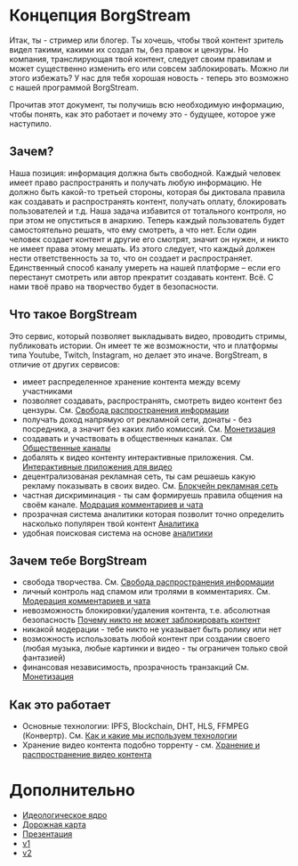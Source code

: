 # Концепция BorgStream

Итак, ты - стример или блогер. Ты хочешь, чтобы твой контент зритель видел такими, какими их создал ты, без правок и цензуры. Но компания, транслирующая твой контент, следует своим правилам и может существенно изменить его или совсем заблокировать.  Можно ли этого избежать? У нас для тебя хорошая новость - теперь это возможно с нашей программой BorgStream.

Прочитав этот документ, ты получишь всю необходимую информацию, чтобы понять, как это работает и почему это - будущее, которое уже наступило.

## Зачем?

Наша позиция: информация должна быть свободной. Каждый человек имеет право распространять и получать любую информацию. Не должно быть какой-то третьей стороны, которая бы диктовала правила как создавать и распространять контент, получать оплату, блокировать пользователей и т.д. Наша задача избавится от тотального контроля, но при этом не опуститься в анархию. Теперь каждый пользователь будет самостоятельно решать, что ему смотреть, а что нет. Если один человек создает контент и другие его смотрят, значит он нужен, и никто не имеет права этому мешать. Из этого следует, что каждый должен нести ответственность за то, что он создает и распространяет. Единственный способ каналу умереть на нашей платформе – если его перестанут смотреть или автор прекратит создавать контент. Всё. С нами твоё право на творчество будет в безопасности.

## Что такое BorgStream

Это сервис, который позволяет выкладывать видео, проводить стримы, публиковать истории. Он имеет те же возможности, что и платформы типа Youtube, Twitch, Instagram, но делает это иначе. BorgStream, в отличие от других сервисов:
- имеет распределенное хранение контента между всему участниками 
- позволяет создавать, распространять, смотреть видео контент без цензуры. См. [Свобода распространения информации](Freedom_of_information.md)
- получать доход напрямую от рекламной сети, донаты - без посредника, а значит без каких либо комиссий. См. [Монетизация](Monetization.md)
- создавать и участвовать в общественных каналах. См [Общественные каналы](Society_channel.md)
- добалять к видео контенту интерактивные приложения. См. [Интерактивные приложения для видео](Video_application.md)
- децентрализованая рекламная сеть, ты сам решаешь какую рекламу показывать в своих видео. См. [Блокчейн рекламная сеть](Blockchain_ad_network.md)
- частная дискриминация - ты сам формируешь правила общения на своём канале. [Модрация комментариев и чата](Moderation_of_comments.md)
- прозрачная система аналитики которая позволит точно определить насколько популярен твой контент [Аналитика](Analytics.md)
- удобная поисковая система на основе [аналитики](Analytics.md)

## Зачем тебе BorgStream

- свобода творчества. См. [Свобода распространения информации](Freedom_of_information.md)
- личный контроль над спамом или тролями в комментариях. См. [Модерация комментариев и чата](Moderation_of_comments.md)
- невозможность блокировки/удаления контента, т.е. абсолютная безопасность [Почему никто не может заблокировать контент](Why_no_one_can_block_content.md)
- никакой модерации - тебе никто не указывает быть ролику или нет
- возможность использовать любой контент при создании своего (любая музыка, любые картинки и видео - ты ограничен только свой фантазией)
- финансовая независимость, прозрачность транзакций См. [Монетизация](Monetization.md)

## Как это работает
- Основные технологии: IPFS, Blockchain, DHT, HLS, FFMPEG (Конвертр). См. [Как и какие мы используем технологии](How_and_what_technologies_do_we_use.md)
- Хранение видео контента подобно торренту - см. [Хранение и распространение видео контента](Storage_and_dissemination_of_information.md)


# Дополнительно 
- [Идеологическое ядро](ideological_core.md)
- [Дорожная карта](roadmap.md)
- [Презентация](prezentation.md)
- [v1](v1.md)
- [v2](v2.md)
